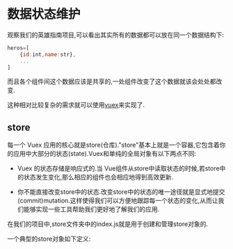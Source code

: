 # 数据状态维护

观察我们的英雄指南项目,可以看出其实所有的数据都可以放在同一个数据结构下:

```js
heros=[
    {id:int,name:str},
    ...
]
```
而且各个组件间这个数据应该是共享的,一处组件改变了这个数据就该会处处都改变.

这种相对比较复杂的需求就可以使用[vuex](https://vuex.vuejs.org/zh/)来实现了.

## store

每一个 Vuex 应用的核心就是store(仓库)."store"基本上就是一个容器,它包含着你的应用中大部分的状态(state).Vuex和单纯的全局对象有以下两点不同:

+ Vuex 的状态存储是响应式的.当 Vue组件从store中读取状态的时候,若store中的状态发生变化,那么相应的组件也会相应地得到高效更新.

+ 你不能直接改变store中的状态.改变store中的状态的唯一途径就是显式地提交(commit)mutation.这样使得我们可以方便地跟踪每一个状态的变化,从而让我们能够实现一些工具帮助我们更好地了解我们的应用.

在我们的项目中,store文件夹中的index.js就是用于创建和管理store对象的.

一个典型的store对象如下定义:

```js

```